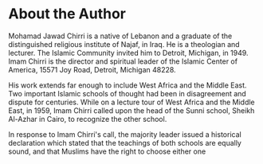 About the Author
================

Mohamad Jawad Chirri is a native of Lebanon and a graduate of the
distinguished religious institute of Najaf, in Iraq. He is a theologian
and lecturer. The Islamic Community invited him to Detroit, Michigan, in
1949. Imam Chirri is the director and spiritual leader of the Islamic
Center of America, 15571 Joy Road, Detroit, Michigan 48228.

His work extends far enough to include West Africa and the Middle East.
Two important Islamic schools of thought had been in disagreement and
dispute for centuries. While on a lecture tour of West Africa and the
Middle East, in 1959, Imam Chirri called upon the head of the Sunni
school, Sheikh Al-Azhar in Cairo, to recognize the other school.

In response to Imam Chirri's call, the majority leader issued a
historical declaration which stated that the teachings of both schools
are equally sound, and that Muslims have the right to choose either one



